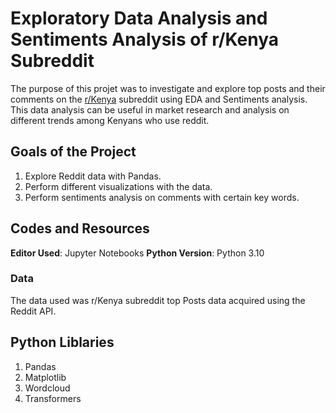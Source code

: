# Exploratory Data Analysis and Sentiments Analysis of r/Kenya Subreddit

The purpose of this projet was to investigate and explore top posts and their comments on the [r/Kenya](https://www.reddit.com/r/Kenya/) subreddit using EDA and Sentiments analysis. This data analysis can be useful in market research and analysis on different trends among Kenyans who use reddit.

## Goals of the Project

1. Explore Reddit data with Pandas.
2. Perform different visualizations with the data.
3. Perform sentiments analysis on comments with certain key words.

## Codes and Resources

**Editor Used**: Jupyter Notebooks
**Python Version**: Python 3.10
### Data
The data used was r/Kenya subreddit top Posts data acquired using the Reddit API.

## Python Liblaries

1. Pandas
2. Matplotlib
3. Wordcloud
4. Transformers
